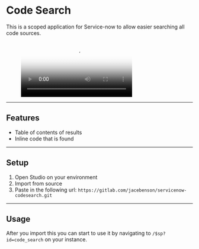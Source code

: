 # Code Search

This is a scoped application for Service-now to allow easier searching all code sources.

<figure class="video_container">
  <video controls="true" allowfullscreen="true" poster="path/to/poster_image.png">
    <source src="/demo.mp4" type="video/mp4">
    </video>
</figure>

---

## Features
- Table of contents of results
- Inline code that is found

---

## Setup
1. Open Studio on your environment
1. Import from source
1. Paste in the following url: `https://gitlab.com/jacebenson/servicenow-codesearch.git`

---

## Usage
After you import this you can start to use it by navigating to `/$sp?id=code_search` on your instance.